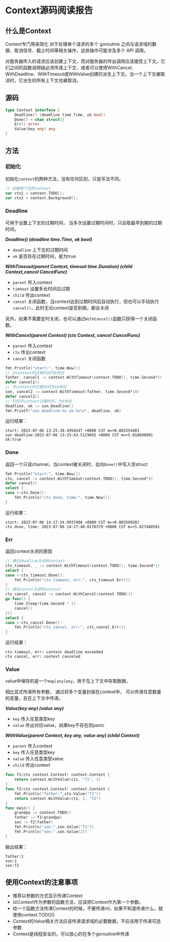 # Context源码阅读报告
## 什么是Context
Context专门用来简化 对于处理单个请求的多个 goroutine 之间与请求域的数据、取消信号、截止时间等相关操作，这些操作可能涉及多个 API 调用。

对服务器传入的请求应该创建上下文，而对服务器的传出调用应该接受上下文。它们之间的函数调用链必须传递上下文，或者可以使用WithCancel、WithDeadline、WithTimeout或WithValue创建的派生上下文。当一个上下文被取消时，它派生的所有上下文也被取消。
## 源码
```go
type Context interface {
    Deadline() (deadline time.Time, ok bool)
    Done() <-chan struct{}
    Err() error
    Value(key any) any
}
```
## 方法
### 初始化
初始化`context`的两种方法，没有任何区别，只是写法不同。
```go
// 创建两个空的context
var ctx1 = context.TODO();
var ctx2 = context.Background();
```
### Deadline
可用于设置上下文的过期时间， 当多次设置过期时间时，只会取最早到期的过期时间。

***Deadline() (deadline time.Time, ok bool)***
- `deadline` 上下文的过期时间
- `ok` 是否存在过期时间，是为true

***WithTimeout(parent Context, timeout time.Duration) (child Context,cancel CancelFunc)***
- `parent` 传入context
- `timeout` 设置多长时间后过期
- `child` 传出context
- `cancel` 关闭函数，当context达到过期时间后自动执行，但也可以手动执行`cancel()`，此时无论context是否到期，都会关闭

另外，如果不需要定时关闭，也可以通过`WithCancel()`函数只获得一个关闭函数。

***WithCancel(parent Context) (ctx Context, cancel CancelFunc)***
- `parent` 传入context
- `ctx` 传出context
- `cancel` 关闭函数

```go
fmt.Println("start:", time.Now())
// 父context的过期时间为5秒后
father, cancel1 := context.WithTimeout(context.TODO(), time.Second*5)
defer cancel1()
// 子context的过期时间为10秒后
son, cancel2 := context.WithTimeout(father, time.Second*10)
defer cancel2()
// 打印子context过期时间，为5秒后
deadline, ok := son.Deadline()
fmt.Printf("son deadline:%v ok:%v\n", deadline, ok)
```
运行结果：
```
start: 2023-07-06 13:25:38.4958247 +0800 CST m=+0.002554401
son deadline:2023-07-06 13:25:43.5119692 +0800 CST m=+5.018698901 ok:true
```
### Done
返回一个只读channel，当context被关闭时，会向`Done()`中写入空struct
```go
fmt.Println("start:", time.Now())
ctx, cancel := context.WithTimeout(context.TODO(), time.Second*5)
defer cancel()
select {
case <-ctx.Done():
    fmt.Println("ctx done, time:", time.Now())
}
```
运行结果：
```
start: 2023-07-06 14:17:34.9937486 +0800 CST m=+0.003599201
ctx done, time: 2023-07-06 14:17:40.0176379 +0800 CST m=+5.027488501
```
### Err
返回context关闭的原因

```go
// 通过deadline关闭的context
ctx_timeout, _ := context.WithTimeout(context.TODO(), time.Second*1)
select {
case <-ctx_timeout.Done():
    fmt.Println("ctx timeout, err:", ctx_timeout.Err())
}
// 通过cancel关闭的context
ctx_cancel, cancel := context.WithCancel(context.TODO())
go func() {
    time.Sleep(time.Second * 1)
    cancel()
}()
select {
case <-ctx_cancel.Done():
    fmt.Println("ctx cancel, err:", ctx_cancel.Err())
}
```
运行结果：
```
ctx timeout, err: context deadline exceeded
ctx cancel, err: context canceled
```
### Value
value中保存的是一个`map[any]any`，用于在上下文中存取数据。

相比显式传递所有参数， 通过将多个变量封装在context中， 可以传递任意数量的变量，且在上下文中传递。

***Value(key any) (value any)***
- `key` 传入任意类型key
- `value` 传出对应value，如果key不存在则panic

***WithValue(parent Context, key any, value any) (child Context)***
- `parent` 传入context
- `key` 传入任意类型key
- `value` 传入任意类型value
- `child` 传出context

```go
func f1(ctx context.Context) context.Context {
    return context.WithValue(ctx, "f1", 1)
}
func f2(ctx context.Context) context.Context {
    fmt.Println("father:",ctx.Value("f1"))
    return context.WithValue(ctx, 2, "f2")
}
func main() {
    grandpa := context.TODO()
    father := f1(grandpa)
    son := f2(father)
    fmt.Println("son:",son.Value("f1"))
    fmt.Println("son:",son.Value(2))
} 
```
输出结果：
```
father:1
son:1
son:f2
```
## 使用Context的注意事项
- 推荐以参数的方式显示传递Context 
- 以Context作为参数的函数方法，应该把Context作为第一个参数。 
- 给一个函数方法传递Context的时候，不要传递nil，如果不知道传递什么，就使用context.TODO()
- Context的Value相关方法应该传递请求域的必要数据，不应该用于传递可选参数 
- Context是线程安全的，可以放心的在多个goroutine中传递